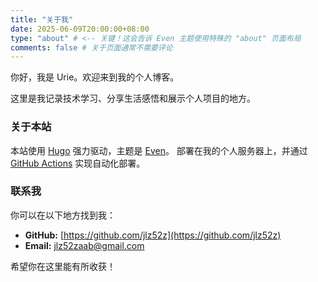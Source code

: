 ```yaml
---
title: "关于我"
date: 2025-06-09T20:00:00+08:00
type: "about" # <-- 关键！这会告诉 Even 主题使用特殊的 "about" 页面布局
comments: false # 关于页面通常不需要评论
---
```


你好，我是 Urie。欢迎来到我的个人博客。

这里是我记录技术学习、分享生活感悟和展示个人项目的地方。

### 关于本站
本站使用 [Hugo](https://gohugo.io/) 强力驱动，主题是 [Even](https://github.com/olOwOlo/hugo-theme-even)。
部署在我的个人服务器上，并通过 [GitHub Actions](https://github.com/features/actions) 实现自动化部署。

### 联系我
你可以在以下地方找到我：
*   **GitHub:** [https://github.com/jlz52z](https://github.com/jlz52z)
*   **Email:** jlz52zaab@gmail.com

希望你在这里能有所收获！
